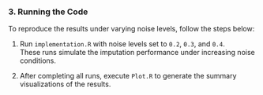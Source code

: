 ### 3. Running the Code

To reproduce the results under varying noise levels, follow the steps below:

1. Run `implementation.R` with noise levels set to `0.2`, `0.3`, and `0.4`.  
   These runs simulate the imputation performance under increasing noise conditions.

2. After completing all runs, execute `Plot.R` to generate the summary visualizations of the results.
